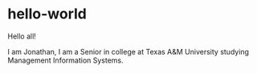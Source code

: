 # hello-world

Hello all!

I am Jonathan, I am a Senior in college at Texas A&M University studying Management Information Systems.


